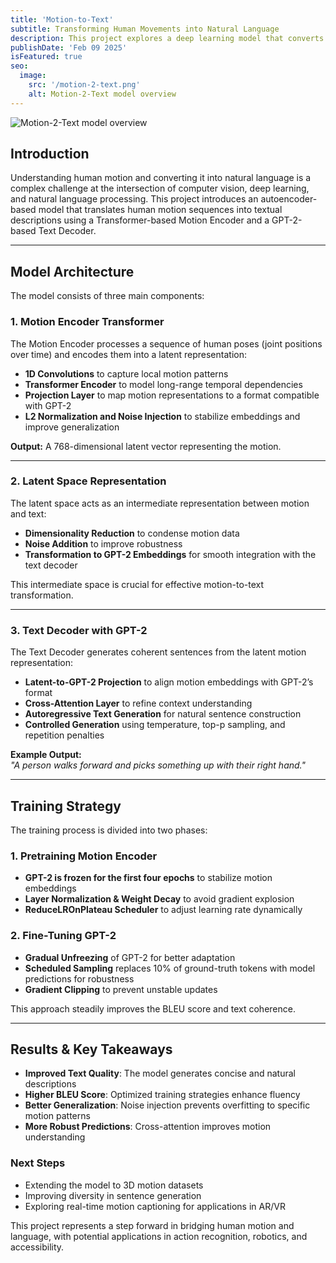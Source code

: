 ```yaml
---
title: 'Motion-to-Text'
subtitle: Transforming Human Movements into Natural Language
description: This project explores a deep learning model that converts human motion sequences into natural language descriptions using a Transformer-based Motion Encoder and a GPT-2-powered Text Decoder.
publishDate: 'Feb 09 2025'
isFeatured: true
seo:
  image:
    src: '/motion-2-text.png'
    alt: Motion-2-Text model overview
---
```


![Motion-2-Text model overview](/motion-2-text.png)

## Introduction

Understanding human motion and converting it into natural language is a complex challenge at the intersection of computer vision, deep learning, and natural language processing. This project introduces an autoencoder-based model that translates human motion sequences into textual descriptions using a Transformer-based Motion Encoder and a GPT-2-based Text Decoder.

---

## Model Architecture

The model consists of three main components:

### 1. Motion Encoder Transformer

The Motion Encoder processes a sequence of human poses (joint positions over time) and encodes them into a latent representation:

- **1D Convolutions** to capture local motion patterns
- **Transformer Encoder** to model long-range temporal dependencies
- **Projection Layer** to map motion representations to a format compatible with GPT-2
- **L2 Normalization and Noise Injection** to stabilize embeddings and improve generalization

**Output:** A 768-dimensional latent vector representing the motion.

---

### 2. Latent Space Representation

The latent space acts as an intermediate representation between motion and text:

- **Dimensionality Reduction** to condense motion data
- **Noise Addition** to improve robustness
- **Transformation to GPT-2 Embeddings** for smooth integration with the text decoder

This intermediate space is crucial for effective motion-to-text transformation.

---

### 3. Text Decoder with GPT-2

The Text Decoder generates coherent sentences from the latent motion representation:

- **Latent-to-GPT-2 Projection** to align motion embeddings with GPT-2’s format
- **Cross-Attention Layer** to refine context understanding
- **Autoregressive Text Generation** for natural sentence construction
- **Controlled Generation** using temperature, top-p sampling, and repetition penalties

**Example Output:**  
_"A person walks forward and picks something up with their right hand."_

---

## Training Strategy

The training process is divided into two phases:

### 1. Pretraining Motion Encoder

- **GPT-2 is frozen for the first four epochs** to stabilize motion embeddings
- **Layer Normalization & Weight Decay** to avoid gradient explosion
- **ReduceLROnPlateau Scheduler** to adjust learning rate dynamically

### 2. Fine-Tuning GPT-2

- **Gradual Unfreezing** of GPT-2 for better adaptation
- **Scheduled Sampling** replaces 10% of ground-truth tokens with model predictions for robustness
- **Gradient Clipping** to prevent unstable updates

This approach steadily improves the BLEU score and text coherence.

---

## Results & Key Takeaways

- **Improved Text Quality**: The model generates concise and natural descriptions
- **Higher BLEU Score**: Optimized training strategies enhance fluency
- **Better Generalization**: Noise injection prevents overfitting to specific motion patterns
- **More Robust Predictions**: Cross-attention improves motion understanding

### Next Steps

- Extending the model to 3D motion datasets
- Improving diversity in sentence generation
- Exploring real-time motion captioning for applications in AR/VR

This project represents a step forward in bridging human motion and language, with potential applications in action recognition, robotics, and accessibility.

